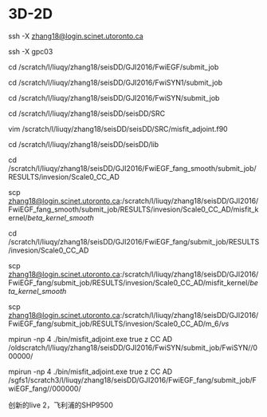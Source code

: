# 3D-2D


 ssh -X zhang18@login.scinet.utoronto.ca
 
 ssh -X  gpc03
 
 cd /scratch/l/liuqy/zhang18/seisDD/GJI2016/FwiEGF/submit_job
 
 cd /scratch/l/liuqy/zhang18/seisDD/GJI2016/FwiSYN1/submit_job 
 
  
 cd /scratch/l/liuqy/zhang18/seisDD/GJI2016/FwiSYN/submit_job 
 
 cd /scratch/l/liuqy/zhang18/seisDD/seisDD/SRC
 
 vim /scratch/l/liuqy/zhang18/seisDD/seisDD/SRC/misfit_adjoint.f90
 
cd  /scratch/l/liuqy/zhang18/seisDD/seisDD/lib

cd /scratch/l/liuqy/zhang18/seisDD/GJI2016/FwiEGF_fang_smooth/submit_job/RESULTS/invesion/Scale0_CC_AD

scp zhang18@login.scinet.utoronto.ca:/scratch/l/liuqy/zhang18/seisDD/GJI2016/FwiEGF_fang_smooth/submit_job/RESULTS/invesion/Scale0_CC_AD/misfit_kernel/*beta_kernel_smooth*

cd /scratch/l/liuqy/zhang18/seisDD/GJI2016/FwiEGF_fang/submit_job/RESULTS/invesion/Scale0_CC_AD

scp zhang18@login.scinet.utoronto.ca:/scratch/l/liuqy/zhang18/seisDD/GJI2016/FwiEGF_fang/submit_job/RESULTS/invesion/Scale0_CC_AD/misfit_kernel/*beta_kernel_smooth*

scp zhang18@login.scinet.utoronto.ca:/scratch/l/liuqy/zhang18/seisDD/GJI2016/FwiEGF_fang/submit_job/RESULTS/invesion/Scale0_CC_AD/m_6/*vs*


mpirun -np 4 ./bin/misfit_adjoint.exe true z CC AD /oldscratch/l/liuqy/zhang18/seisDD/GJI2016/FwiSYN/submit_job/FwiSYN//000000/

mpirun -np 4 ./bin/misfit_adjoint.exe true z CC AD /sgfs1/scratch3/l/liuqy/zhang18/seisDD/GJI2016/FwiEGF_fang/submit_job/FwiEGF_fang//000000/



创新的live 2，飞利浦的SHP9500




 
                              
                              
                              
                              
                               
